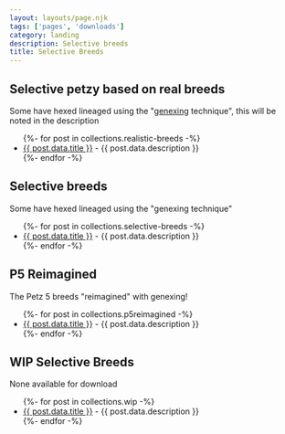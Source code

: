 ```yaml
---
layout: layouts/page.njk
tags: ['pages', 'downloads']
category: landing
description: Selective breeds
title: Selective Breeds
---
```



## Selective petzy based on real breeds
Some have hexed lineaged using the "[genexing](/genex) technique", this will be noted in the description

<ul>
{%- for post in collections.realistic-breeds -%}
<li><a href='{{ post.url }}'>{{ post.data.title }}</a>  - {{ post.data.description }}</li>
 {%- endfor -%}

</ul>


## Selective breeds
Some have hexed lineaged using the "genexing technique"
<ul>
{%- for post in collections.selective-breeds -%}
<li><a href='{{ post.url }}'>{{ post.data.title }}</a>  - {{ post.data.description }}</li>
 {%- endfor -%}

</ul>

## P5 Reimagined
The Petz 5 breeds "reimagined" with genexing!
<ul>
{%- for post in collections.p5reimagined -%}
<li><a href='{{ post.url }}'>{{ post.data.title }}</a>  - {{ post.data.description }}</li>
 {%- endfor -%}

</ul>

## WIP Selective Breeds
None available for download
<ul>
{%- for post in collections.wip -%}
<li><a href='{{ post.url }}'>{{ post.data.title }}</a>  - {{ post.data.description }}</li>
 {%- endfor -%}

</ul>
